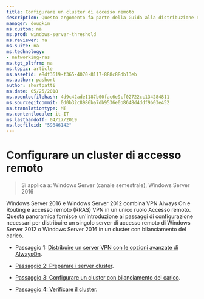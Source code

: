```yaml
---
title: Configurare un cluster di accesso remoto
description: Questo argomento fa parte della Guida alla distribuzione di accesso remoto in un Cluster in Windows Server 2016.
manager: dougkim
ms.custom: na
ms.prod: windows-server-threshold
ms.reviewer: na
ms.suite: na
ms.technology:
- networking-ras
ms.tgt_pltfrm: na
ms.topic: article
ms.assetid: e8df3619-f365-4070-8117-888c88db13eb
ms.author: pashort
author: shortpatti
ms.date: 05/25/2018
ms.openlocfilehash: 4d9c42ade1187b00fac6e9cf02722cc134284811
ms.sourcegitcommit: 0d0b32c8986ba7db9536e0b8648d4ddf9b03e452
ms.translationtype: MT
ms.contentlocale: it-IT
ms.lasthandoff: 04/17/2019
ms.locfileid: "59846142"
---
```

# <a name="configure-a-remote-access-cluster"></a>Configurare un cluster di accesso remoto

>Si applica a: Windows Server (canale semestrale), Windows Server 2016

 Windows Server 2016 e Windows Server 2012 combina VPN Always On e Routing e accesso remoto (RRAS) VPN in un unico ruolo Accesso remoto. Questa panoramica fornisce un'introduzione ai passaggi di configurazione necessari per distribuire un singolo server di accesso remoto di Windows Server 2012 o Windows Server 2016 in un cluster con bilanciamento del carico.
  
-  Passaggio 1: [Distribuire un server VPN con le opzioni avanzate di AlwaysOn](../../../vpn/always-on-vpn/deploy/always-on-vpn-adv-options.md).
  
-   [Passaggio 2: Preparare i server cluster](Step-2-Prepare-Cluster-Servers.md).  
  
-   [Passaggio 3: Configurare un cluster con bilanciamento del carico](Step-3-Configure-a-Load-Balanced-Cluster.md).  
  
-   [Passaggio 4: Verificare il cluster](Step-4-Verify-the-Cluster.md).  
  


